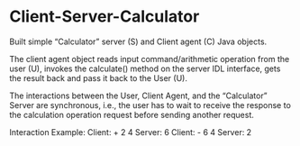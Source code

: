 # Client-Server-Calculator

Built simple “Calculator” server (S) and Client agent (C) Java objects.

The client agent object reads input command/arithmetic operation from the user (U), invokes the calculate() method on the server IDL interface, gets the result back and pass it back to the User (U).

The interactions between the User, Client Agent, and the “Calculator” Server are synchronous, i.e., the user has to wait to receive the response to the calculation operation request before sending another request.

Interaction Example:
Client: + 2 4
Server: 6
Client: - 6 4
Server: 2
